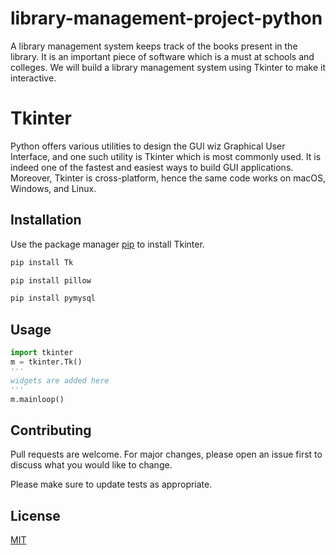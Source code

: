 # library-management-project-python
A library management system keeps track of the books present in the library. It is an important piece of software which is a must at schools and colleges. We will build a library management system using Tkinter to make it interactive.


# Tkinter

Python offers various utilities to design the GUI wiz Graphical User Interface, and one such utility is Tkinter which is most commonly used. It is indeed one of the fastest and easiest ways to build GUI applications. Moreover, Tkinter is cross-platform, hence the same code works on macOS, Windows, and Linux.

## Installation

Use the package manager [pip](https://pip.pypa.io/en/stable/) to install Tkinter.

```bash
pip install Tk

pip install pillow

pip install pymysql
```

## Usage

```python
import tkinter
m = tkinter.Tk()
'''
widgets are added here
'''
m.mainloop()

```

## Contributing

Pull requests are welcome. For major changes, please open an issue first
to discuss what you would like to change.

Please make sure to update tests as appropriate.

## License

[MIT](https://choosealicense.com/licenses/mit/)
